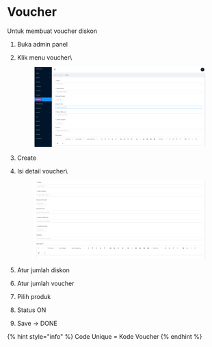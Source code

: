 # Voucher

Untuk membuat voucher diskon

1. Buka admin panel
2.  Klik menu voucher\


    <figure><img src="../.gitbook/assets/image (54).png" alt=""><figcaption></figcaption></figure>
3. Create
4.  Isi detail voucher\


    <figure><img src="../.gitbook/assets/image (49).png" alt=""><figcaption></figcaption></figure>
5. Atur jumlah diskon
6. Atur jumlah voucher
7. Pilih produk
8. Status ON
9. Save -> DONE

{% hint style="info" %}
Code Unique = Kode Voucher
{% endhint %}
